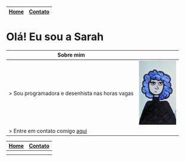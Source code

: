 


| [ Home](https://sarah-m-s.github.io) | [ Contato](https://sarah-m-s.github.io/sobre/contato) |
| ----------- | ----------- | 



# Olá! Eu sou a Sarah 


| Sobre mim   |             |
| ----------- | ----------- |
| > Sou programadora e desenhista nas horas vagas     | <img src="/docs/assets/395fa86a-8495-4e26-810a-1f8e61244d85.jpeg" width="100">       |
| > Entre em contato comigo [aqui](https://sarah-m-s.github.io/sobre/contato)|  |

|  [ Home](https://sarah-m-s.github.io)   | [ Contato](https://sarah-m-s.github.io/sobre/contato) |
| ----------- | ----------- |
|     |   |
| |  |








